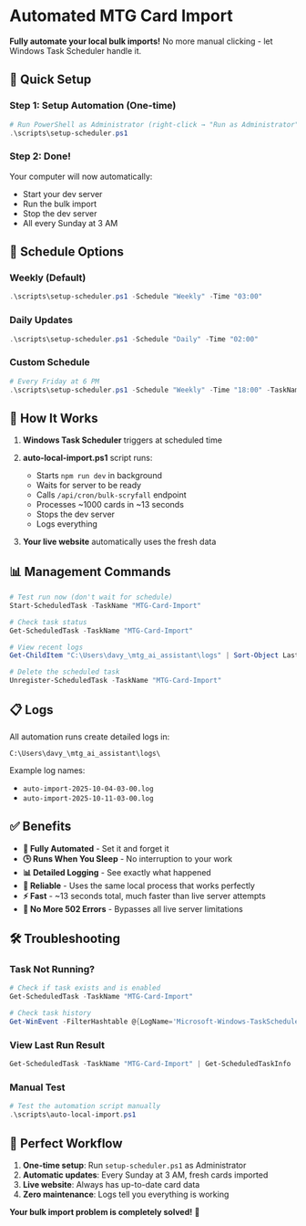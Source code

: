# Automated MTG Card Import

**Fully automate your local bulk imports!** No more manual clicking - let Windows Task Scheduler handle it.

## 🚀 Quick Setup

### Step 1: Setup Automation (One-time)
```powershell
# Run PowerShell as Administrator (right-click → "Run as Administrator")
.\scripts\setup-scheduler.ps1
```

### Step 2: Done! 
Your computer will now automatically:
- Start your dev server
- Run the bulk import 
- Stop the dev server
- All every Sunday at 3 AM

## 📅 Schedule Options

### Weekly (Default)
```powershell
.\scripts\setup-scheduler.ps1 -Schedule "Weekly" -Time "03:00"
```

### Daily Updates
```powershell
.\scripts\setup-scheduler.ps1 -Schedule "Daily" -Time "02:00"
```

### Custom Schedule
```powershell
# Every Friday at 6 PM
.\scripts\setup-scheduler.ps1 -Schedule "Weekly" -Time "18:00" -TaskName "MTG-Friday-Update"
```

## 🔧 How It Works

1. **Windows Task Scheduler** triggers at scheduled time
2. **auto-local-import.ps1** script runs:
   - Starts `npm run dev` in background
   - Waits for server to be ready
   - Calls `/api/cron/bulk-scryfall` endpoint
   - Processes ~1000 cards in ~13 seconds
   - Stops the dev server
   - Logs everything

3. **Your live website** automatically uses the fresh data

## 📊 Management Commands

```powershell
# Test run now (don't wait for schedule)
Start-ScheduledTask -TaskName "MTG-Card-Import"

# Check task status
Get-ScheduledTask -TaskName "MTG-Card-Import"

# View recent logs
Get-ChildItem "C:\Users\davy_\mtg_ai_assistant\logs" | Sort-Object LastWriteTime -Descending | Select-Object -First 5

# Delete the scheduled task
Unregister-ScheduledTask -TaskName "MTG-Card-Import"
```

## 📋 Logs

All automation runs create detailed logs in:
```
C:\Users\davy_\mtg_ai_assistant\logs\
```

Example log names:
- `auto-import-2025-10-04-03-00.log`
- `auto-import-2025-10-11-03-00.log`

## ✅ Benefits

- **🤖 Fully Automated** - Set it and forget it
- **🕒 Runs When You Sleep** - No interruption to your work
- **📊 Detailed Logging** - See exactly what happened
- **🔄 Reliable** - Uses the same local process that works perfectly
- **⚡ Fast** - ~13 seconds total, much faster than live server attempts
- **🎯 No More 502 Errors** - Bypasses all live server limitations

## 🛠️ Troubleshooting

### Task Not Running?
```powershell
# Check if task exists and is enabled
Get-ScheduledTask -TaskName "MTG-Card-Import"

# Check task history
Get-WinEvent -FilterHashtable @{LogName='Microsoft-Windows-TaskScheduler/Operational'; ID=200,201} | Where-Object {$_.Message -like "*MTG-Card-Import*"} | Select-Object -First 5
```

### View Last Run Result
```powershell
Get-ScheduledTask -TaskName "MTG-Card-Import" | Get-ScheduledTaskInfo
```

### Manual Test
```powershell
# Test the automation script manually
.\scripts\auto-local-import.ps1
```

## 🎉 Perfect Workflow

1. **One-time setup**: Run `setup-scheduler.ps1` as Administrator
2. **Automatic updates**: Every Sunday at 3 AM, fresh cards imported
3. **Live website**: Always has up-to-date card data
4. **Zero maintenance**: Logs tell you everything is working

**Your bulk import problem is completely solved!** 🎊